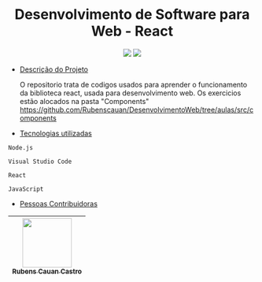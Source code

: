 # <h1 align="center"> Desenvolvimento de Software para Web - React </h1>
<p align="center">
<img src="http://img.shields.io/static/v1?label=STATUS&message=Pendente&color=red&style=for-the-badge"/>
<img src="http://img.shields.io/static/v1?label=UFC&message=Estudo&color=orange&style=for-the-badge"/>
</p>





* [Descrição do Projeto](#descrição-do-projeto)

    O repositorio trata de codigos usados para aprender o funcionamento da biblioteca react, usada para desenvolvimento web. Os exercicios estão alocados na pasta "Components" https://github.com/Rubenscauan/DesenvolvimentoWeb/tree/aulas/src/components


* [Tecnologias utilizadas](#tecnologias-utilizadas)

 ``Node.js ``
 
 ``Visual Studio Code``
 
 ``React``
 
 ``JavaScript``
 
* [Pessoas Contribuidoras](#pessoas-contribuidoras)


| [<img src="https://user-images.githubusercontent.com/98960560/220906171-6d6142c2-a495-4d54-a6e5-9470279a0bcc.jpeg?v=1" width=100><br><sub>Rubens Cauan Castro</sub>](https://github.com/Rubenscauan) |
| :---:
